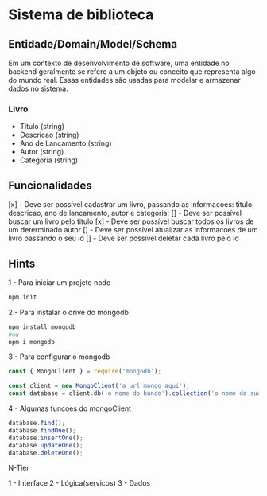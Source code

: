# Sistema de biblioteca

## Entidade/Domain/Model/Schema
Em um contexto de desenvolvimento de software, uma entidade no backend geralmente
se refere a um objeto ou conceito que representa algo do mundo real. Essas entidades
são usadas para modelar e armazenar dados no sistema.

### Livro
- Titulo (string)
- Descricao (string)
- Ano de Lancamento (string)
- Autor (string)
- Categoria (string)

## Funcionalidades
[x] - Deve ser possível cadastrar um livro, passando as informacoes: titulo, descricao,
ano de lancamento, autor e categoria;
[] - Deve ser possível buscar um livro pelo titulo
[x] - Deve ser possível buscar todos os livros de um determinado autor
[] - Deve ser possível atualizar as informacoes de um livro passando o seu id
[] - Deve ser possível deletar cada livro pelo id

## Hints
1 - Para iniciar um projeto node
```bash
npm init
```

2 - Para instalar o drive do mongodb
```bash
npm install mongodb
#ou
npm i mongodb
```

3 - Para configurar o mongodb
```js
const { MongoClient } = require('mongodb');

const client = new MongoClient('a url mongo aqui');
const database = client.db('o nome do banco').collection('o nome da sua collection/tabela');
```

4 - Algumas funcoes do mongoClient
```js
database.find();
database.findOne();
database.insertOne();
database.updateOne();
database.deleteOne();
```


N-Tier

1 - Interface
2 - Lógica(servicos)
3 - Dados



